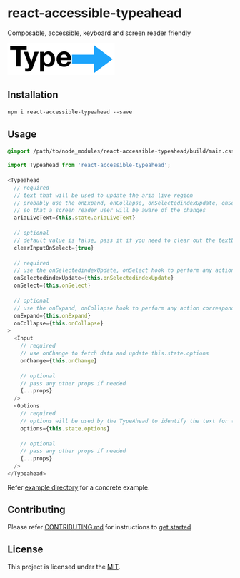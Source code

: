 react-accessible-typeahead
==============================================================================

Composable, accessible, keyboard and screen reader friendly


<img src="logo/logo.png" alt="" width="240px">

Installation
------------------------------------------------------------------------------

```
npm i react-accessible-typeahead --save
```

Usage
------------------------------------------------------------------------------

```css
@import /path/to/node_modules/react-accessible-typeahead/build/main.css
```

```js
import Typeahead from 'react-accessible-typeahead';

<Typeahead
  // required
  // text that will be used to update the aria live region
  // probably use the onExpand, onCollapse, onSelectedindexUpdate, onSelect hook to update it with appropriate text
  // so that a screen reader user will be aware of the changes
  ariaLiveText={this.state.ariaLiveText}

  // optional
  // default value is false, pass it if you need to clear out the textbox on selection.
  clearInputOnSelect={true}

  // required
  // use the onSelectedindexUpdate, onSelect hook to perform any action corresponding to the events
  onSelectedindexUpdate={this.onSelectedindexUpdate}
  onSelect={this.onSelect}

  // optional
  // use the onExpand, onCollapse hook to perform any action corresponding to the events
  onExpand={this.onExpand}
  onCollapse={this.onCollapse}
>
  <Input
    // required
    // use onChange to fetch data and update this.state.options
    onChange={this.onChange}

    // optional
    // pass any other props if needed
    {...props}
  />
  <Options
    // required
    // options will be used by the TypeAhead to identify the text for the currently selected option
    options={this.state.options}

    // optional
    // pass any other props if needed
    {...props}
  />
</Typeahead>
```

Refer [example directory](example) for a concrete example.

Contributing
------------------------------------------------------------------------------
Please refer [CONTRIBUTING.md](contributing.md) for instructions to [get started](CONTRIBUTING.md#Get_Started)

License
------------------------------------------------------------------------------

This project is licensed under the [MIT](LICENSE).
